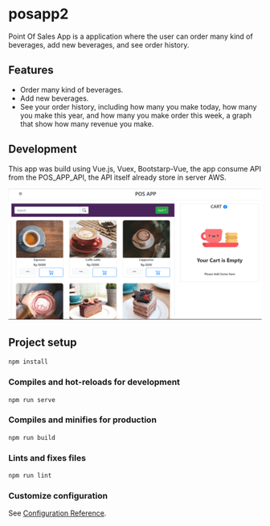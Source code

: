 # posapp2
Point Of Sales App is a application where the user can order many kind of beverages, add new beverages, and see order history.

## Features
- Order many kind of beverages.
- Add new beverages.
- See your order history, including how many you make today, how many you make this year, and how many you make order this week, a graph that show how many revenue you make.

## Development
This app was build using Vue.js, Vuex, Bootstarp-Vue, the app consume API from the POS_APP_API, the API itself already store in server AWS.

![image](https://github.com/syamsanur/POS_APP_AWS/blob/master/src/assets/posapp2.png)

## Project setup
```
npm install
```

### Compiles and hot-reloads for development
```
npm run serve
```

### Compiles and minifies for production
```
npm run build
```

### Lints and fixes files
```
npm run lint
```

### Customize configuration
See [Configuration Reference](https://cli.vuejs.org/config/).
